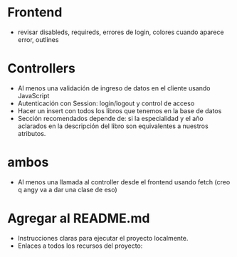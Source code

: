 # Frontend
- revisar disableds, requireds, errores de login, colores cuando aparece error, outlines

# Controllers
- Al menos una validación de ingreso de datos en el cliente usando JavaScript
- Autenticación con Session: login/logout y control de acceso
- Hacer un insert con todos los libros que tenemos en la base de datos
- Sección recomendados depende de: si la especialidad y el año aclarados en la descripción del libro son equivalentes a nuestros atributos.

# ambos
- Al menos una llamada al controller desde el frontend usando fetch (creo q angy va a dar una clase de eso)

# Agregar al README.md
- Instrucciones claras para ejecutar el proyecto localmente.
- Enlaces a todos los recursos del proyecto: